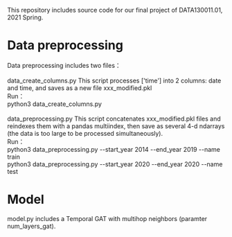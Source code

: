 This repository includes source code for our final project of DATA130011.01, 2021 Spring.

# Data preprocessing
Data preprocessing includes two files：  
\
data_create_columns.py This script processes ['time'] into 2 columns: date and time, and saves as a new file xxx_modified.pkl  
Run：  
python3 data_create_columns.py  
\
data_preprocessing.py This script concatenates xxx_modified.pkl files and reindexes them with a pandas multiindex, then save as 
several 4-d ndarrays (the data is too large to be processed simultaneously).  
Run：  
python3 data_preprocessing.py --start_year 2014 --end_year 2019 --name train  
python3 data_preprocessing.py --start_year 2020 --end_year 2020 --name test  

# Model
model.py includes a Temporal GAT with multihop neighbors (paramter num_layers_gat).  